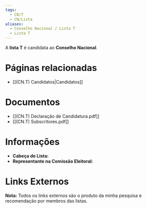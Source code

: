 ```yaml
---
tags:
  - CN/T
  - CN/Lista
aliases:
  - Conselho Nacional / Lista T
  - Lista T
---
```

A **lista T** é candidata ao **Conselho Nacional**.

# Páginas relacionadas

- [[(CN.T) Candidatos|Candidatos]]

# Documentos

- [[(CN.T) Declaração de Candidatura.pdf]]
- [[(CN.T) Subscritores.pdf]]

# Informações

- **Cabeça de Lista:** 
- **Representante na Comissão Eleitoral:** 

# Links Externos

**Nota:** Todos os links externos são o produto da minha pesquisa e recomendação por membros das listas.